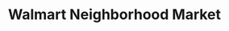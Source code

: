 ---
title: "Walmart Neighborhood Market"
url: /lynnwood/walmart-neighborhood-market/
shop: Supermarkt
---